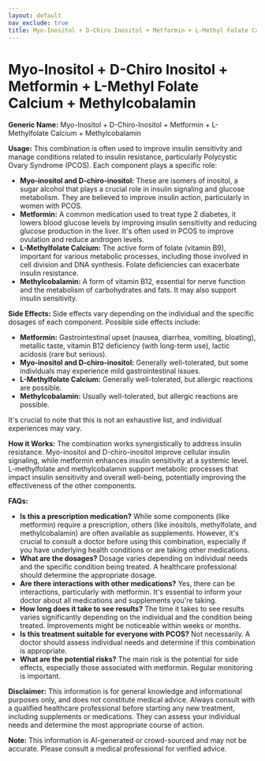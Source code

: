 ```yaml
---
layout: default
nav_exclude: true
title: Myo-Inositol + D-Chiro Inositol + Metformin + L-Methyl Folate Calcium + Methylcobalamin
---
```


# Myo-Inositol + D-Chiro Inositol + Metformin + L-Methyl Folate Calcium + Methylcobalamin

**Generic Name:** Myo-Inositol + D-Chiro-Inositol + Metformin + L-Methylfolate Calcium + Methylcobalamin

**Usage:** This combination is often used to improve insulin sensitivity and manage conditions related to insulin resistance, particularly Polycystic Ovary Syndrome (PCOS).  Each component plays a specific role:

* **Myo-inositol and D-chiro-inositol:** These are isomers of inositol, a sugar alcohol that plays a crucial role in insulin signaling and glucose metabolism. They are believed to improve insulin action, particularly in women with PCOS.
* **Metformin:** A common medication used to treat type 2 diabetes, it lowers blood glucose levels by improving insulin sensitivity and reducing glucose production in the liver.  It's often used in PCOS to improve ovulation and reduce androgen levels.
* **L-Methylfolate Calcium:** The active form of folate (vitamin B9), important for various metabolic processes, including those involved in cell division and DNA synthesis. Folate deficiencies can exacerbate insulin resistance.
* **Methylcobalamin:** A form of vitamin B12, essential for nerve function and the metabolism of carbohydrates and fats.  It may also support insulin sensitivity.


**Side Effects:** Side effects vary depending on the individual and the specific dosages of each component.  Possible side effects include:

* **Metformin:** Gastrointestinal upset (nausea, diarrhea, vomiting, bloating), metallic taste, vitamin B12 deficiency (with long-term use), lactic acidosis (rare but serious).
* **Myo-inositol and D-chiro-inositol:** Generally well-tolerated, but some individuals may experience mild gastrointestinal issues.
* **L-Methylfolate Calcium:** Generally well-tolerated, but allergic reactions are possible.
* **Methylcobalamin:** Usually well-tolerated, but allergic reactions are possible.

It's crucial to note that this is not an exhaustive list, and individual experiences may vary.

**How it Works:**  The combination works synergistically to address insulin resistance. Myo-inositol and D-chiro-inositol improve cellular insulin signaling, while metformin enhances insulin sensitivity at a systemic level. L-methylfolate and methylcobalamin support metabolic processes that impact insulin sensitivity and overall well-being, potentially improving the effectiveness of the other components.


**FAQs:**

* **Is this a prescription medication?**  While some components (like metformin) require a prescription, others (like inositols, methylfolate, and methylcobalamin) are often available as supplements.  However, it's crucial to consult a doctor before using this combination, especially if you have underlying health conditions or are taking other medications.
* **What are the dosages?**  Dosage varies depending on individual needs and the specific condition being treated. A healthcare professional should determine the appropriate dosage.
* **Are there interactions with other medications?**  Yes, there can be interactions, particularly with metformin.  It's essential to inform your doctor about all medications and supplements you're taking.
* **How long does it take to see results?**  The time it takes to see results varies significantly depending on the individual and the condition being treated.  Improvements might be noticeable within weeks or months.
* **Is this treatment suitable for everyone with PCOS?**  Not necessarily.  A doctor should assess individual needs and determine if this combination is appropriate.
* **What are the potential risks?** The main risk is the potential for side effects, especially those associated with metformin.  Regular monitoring is important.


**Disclaimer:** This information is for general knowledge and informational purposes only, and does not constitute medical advice. Always consult with a qualified healthcare professional before starting any new treatment, including supplements or medications.  They can assess your individual needs and determine the most appropriate course of action.


**Note:** This information is AI-generated or crowd-sourced and may not be accurate. Please consult a medical professional for verified advice.